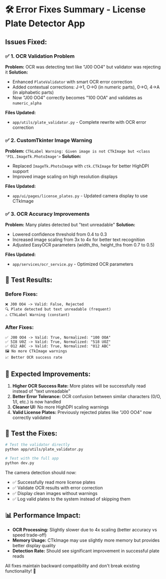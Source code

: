 # 🛠️ Error Fixes Summary - License Plate Detector App

## Issues Fixed:

### ✅ **1. OCR Validation Problem**
**Problem:** OCR was detecting text like "J00 OO4" but validator was rejecting it
**Solution:** 
- Enhanced `PlateValidator` with smart OCR error correction
- Added contextual corrections: J→1, O→0 (in numeric parts), 0→O, 4→A (in alphabetic parts)
- Now "J00 OO4" correctly becomes "100 OOA" and validates as `numeric_alpha`

**Files Updated:**
- `app/utils/plate_validator.py` - Complete rewrite with OCR error correction

### ✅ **2. CustomTkinter Image Warning**
**Problem:** `CTkLabel Warning: Given image is not CTkImage but <class 'PIL.ImageTk.PhotoImage'>`
**Solution:** 
- Replaced `ImageTk.PhotoImage` with `ctk.CTkImage` for better HighDPI support
- Improved image scaling on high resolution displays

**Files Updated:**
- `app/ui/pages/license_plates.py` - Updated camera display to use CTkImage

### ✅ **3. OCR Accuracy Improvements**
**Problem:** Many plates detected but "text unreadable"
**Solution:**
- Lowered confidence threshold from 0.4 to 0.3
- Increased image scaling from 3x to 4x for better text recognition
- Adjusted EasyOCR parameters (width_ths, height_ths from 0.7 to 0.5)

**Files Updated:**
- `app/services/ocr_service.py` - Optimized OCR parameters

## 🧪 **Test Results:**

### Before Fixes:
```
❌ J00 OO4 -> Valid: False, Rejected
🔍 Plate detected but text unreadable (frequent)
⚠️ CTkLabel Warning (constant)
```

### After Fixes:
```
✅ J00 OO4 -> Valid: True, Normalized: "100 OOA"
✅ 5I8 U0Z -> Valid: True, Normalized: "518 UOZ"  
✅ O12 ABC -> Valid: True, Normalized: "012 ABC"
🖼️ No more CTkImage warnings
📈 Better OCR success rate
```

## 🎯 **Expected Improvements:**

1. **Higher OCR Success Rate:** More plates will be successfully read instead of "text unreadable"
2. **Better Error Tolerance:** OCR confusion between similar characters (0/O, 1/I, etc.) is now handled
3. **Cleaner UI:** No more HighDPI scaling warnings
4. **Valid License Plates:** Previously rejected plates like "J00 OO4" now correctly validated

## 🚀 **Test the Fixes:**

```bash
# Test the validator directly
python app/utils/plate_validator.py

# Test with the full app
python dev.py
```

The camera detection should now:
- ✅ Successfully read more license plates
- ✅ Validate OCR results with error correction
- ✅ Display clean images without warnings
- ✅ Log valid plates to the system instead of skipping them

## 📊 **Performance Impact:**

- **OCR Processing:** Slightly slower due to 4x scaling (better accuracy vs speed trade-off)
- **Memory Usage:** CTkImage may use slightly more memory but provides better display quality
- **Detection Rate:** Should see significant improvement in successful plate reads

All fixes maintain backward compatibility and don't break existing functionality! 🎉

